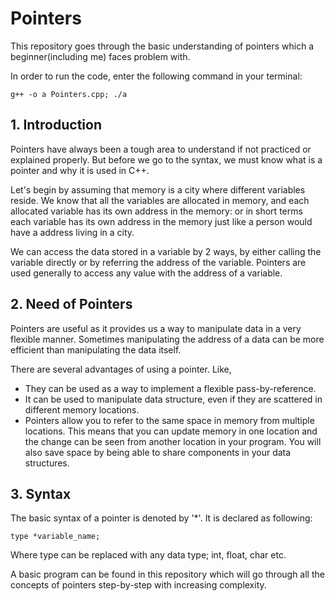 # Pointers

This repository goes through the basic understanding of pointers which a beginner(including me) faces problem with.

In order to run the code, enter the following command in your terminal:

` g++ -o a Pointers.cpp; ./a `

## 1. Introduction

Pointers have always been a tough area to understand if not practiced or explained properly. But before we go to the syntax, we must know what is a pointer and why it is used in C++.

Let's begin by assuming that memory is a city where different variables reside. We know that all the variables are allocated in memory, and each allocated variable has its own address in the memory: or in short terms each variable has its own address in the memory just like a person would have a address living in a city.

We can access the data stored in a variable by 2 ways, by either calling the variable directly or by referring the address of the variable. Pointers are used generally to access any value with the address of a variable.

## 2. Need of Pointers

Pointers are useful as it provides us a way to manipulate data in a very flexible manner. Sometimes manipulating the address of a data can be more efficient than manipulating the data itself.

There are several advantages of using a pointer. Like, 

- They can be used as a way to implement a flexible pass-by-reference.
- It can be used to manipulate data structure, even if they are scattered in different memory locations. 
- Pointers allow you to refer to the same space in memory from multiple locations. This means that you can update memory in one location and the change can be seen from another location in your program. You will also save space by being able to share components in your data structures.

## 3. Syntax

The basic syntax of a pointer is denoted by '*'. It is declared as following:

` type *variable_name; `

Where type can be replaced with any data type; int, float, char etc.

A basic program can be found in this repository which will go through all the concepts of pointers step-by-step with increasing complexity.

